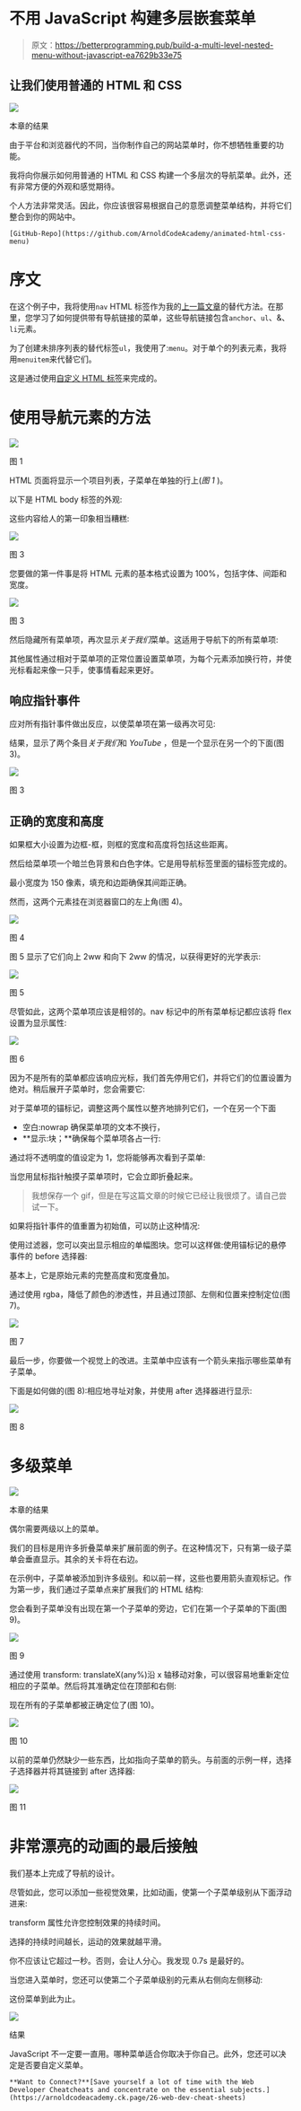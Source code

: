 # 不用 JavaScript 构建多层嵌套菜单

> 原文：<https://betterprogramming.pub/build-a-multi-level-nested-menu-without-javascript-ea7629b33e75>

## 让我们使用普通的 HTML 和 CSS

![](img/30df357264fce6e0972664439df5ed7b.png)

本章的结果

由于平台和浏览器代的不同，当你制作自己的网站菜单时，你不想牺牲重要的功能。

我将向你展示如何用普通的 HTML 和 CSS 构建一个多层次的导航菜单。此外，还有非常方便的外观和感觉期待。

个人方法非常灵活。因此，你应该很容易根据自己的意愿调整菜单结构，并将它们整合到你的网站中。

```
[GitHub-Repo](https://github.com/ArnoldCodeAcademy/animated-html-css-menu)
```

# 序文

在这个例子中，我将使用`nav` HTML 标签作为我的[上一篇文章](https://arnoldcode.medium.com/how-to-build-a-neat-main-menu-for-your-website-without-javascript-8f11114b9989)的替代方法。在那里，您学习了如何提供带有导航链接的菜单，这些导航链接包含`anchor`、`ul`、&、`li`元素。

为了创建未排序列表的替代标签`ul`，我使用了:`menu`。对于单个的列表元素，我将用`menuitem`来代替它们。

这是通过使用[自定义 HTML 标签](https://matthewjamestaylor.com/custom-tags)来完成的。

# 使用导航元素的方法

![](img/01354ac63b4768d4c394a1dcf98d5a70.png)

图 1

HTML 页面将显示一个项目列表，子菜单在单独的行上(*图 1* )。

以下是 HTML body 标签的外观:

这些内容给人的第一印象相当糟糕:

![](img/ce8fce3c03c52568ea4119078ff30736.png)

图 3

您要做的第一件事是将 HTML 元素的基本格式设置为 100%，包括字体、间距和宽度。

![](img/5fa8598632955fa729e5ccab7bbde2f8.png)

图 3

然后隐藏所有菜单项，再次显示*关于我们*菜单。这适用于导航下的所有菜单项:

其他属性通过相对于菜单项的正常位置设置菜单项，为每个元素添加换行符，并使光标看起来像一只手，使事情看起来更好。

## 响应指针事件

应对所有指针事件做出反应，以使菜单项在第一级再次可见:

结果，显示了两个条目*关于我们*和 *YouTube* ，但是一个显示在另一个的下面(图 3)。

![](img/80a9b238fa0a57c151f64cb1eac447b8.png)

图 3

## 正确的宽度和高度

如果框大小设置为边框-框，则框的宽度和高度将包括这些距离。

然后给菜单项一个暗兰色背景和白色字体。它是用导航标签里面的锚标签完成的。

最小宽度为 150 像素，填充和边距确保其间距正确。

然而，这两个元素挂在浏览器窗口的左上角(图 4)。

![](img/0ea3c292153828ad4248d0f69498519f.png)

图 4

图 5 显示了它们向上 2ww 和向下 2ww 的情况，以获得更好的光学表示:

![](img/b7fba1181668a8539fc9359e73021bc2.png)

图 5

尽管如此，这两个菜单项应该是相邻的。nav 标记中的所有菜单标记都应该将 flex 设置为显示属性:

![](img/6f282abbf851aa45acde712bf5b93735.png)

图 6

因为不是所有的菜单都应该响应光标，我们首先停用它们，并将它们的位置设置为绝对。稍后展开子菜单时，您会需要它:

对于菜单项的锚标记，调整这两个属性以整齐地排列它们，一个在另一个下面

*   空白:nowrap 确保菜单项的文本不换行，
*   **显示:块；**确保每个菜单项各占一行:

通过将不透明度的值设定为 1，您将能够再次看到子菜单:

当您用鼠标指针触摸子菜单项时，它会立即折叠起来。

> 我想保存一个 gif，但是在写这篇文章的时候它已经让我很烦了。请自己尝试一下。

如果将指针事件的值重置为初始值，可以防止这种情况:

使用过滤器，您可以突出显示相应的单幅图块。您可以这样做:使用锚标记的悬停事件的 before 选择器:

基本上，它是原始元素的完整高度和宽度叠加。

通过使用 rgba，降低了颜色的渗透性，并且通过顶部、左侧和位置来控制定位(图 7)。

![](img/3774b14d21b3a3d30901e97de612613d.png)

图 7

最后一步，你要做一个视觉上的改进。主菜单中应该有一个箭头来指示哪些菜单有子菜单。

下面是如何做的(图 8):相应地寻址对象，并使用 after 选择器进行显示:

![](img/b88d39ff82be642adcd55b1c26ffd5a7.png)

图 8

# 多级菜单

![](img/30df357264fce6e0972664439df5ed7b.png)

本章的结果

偶尔需要两级以上的菜单。

我们的目标是用许多折叠菜单来扩展前面的例子。在这种情况下，只有第一级子菜单会垂直显示。其余的关卡将在右边。

在示例中，子菜单被添加到许多级别。和以前一样，这些也要用箭头直观标记。作为第一步，我们通过子菜单点来扩展我们的 HTML 结构:

您会看到子菜单没有出现在第一个子菜单的旁边，它们在第一个子菜单的下面(图 9)。

![](img/9df73d19514b8be4aabc9f0ee70c68fa.png)

图 9

通过使用 transform: translateX(any%)沿 x 轴移动对象，可以很容易地重新定位相应的子菜单。然后将其准确定位在顶部和右侧:

现在所有的子菜单都被正确定位了(图 10)。

![](img/197e1aa9fa768254d0a71151dae09e44.png)

图 10

以前的菜单仍然缺少一些东西，比如指向子菜单的箭头。与前面的示例一样，选择子选择器并将其链接到 after 选择器:

![](img/103fcb592f16137fedab2b6c89b39cff.png)

图 11

# 非常漂亮的动画的最后接触

我们基本上完成了导航的设计。

尽管如此，您可以添加一些视觉效果，比如动画，使第一个子菜单级别从下面浮动进来:

transform 属性允许您控制效果的持续时间。

选择的持续时间越长，运动的效果就越平滑。

你不应该让它超过一秒。否则，会让人分心。我发现 0.7s 是最好的。

当您进入菜单时，您还可以使第二个子菜单级别的元素从右侧向左侧移动:

这份菜单到此为止。

![](img/30df357264fce6e0972664439df5ed7b.png)

结果

JavaScript 不一定要一直用。哪种菜单适合你取决于你自己。此外，您还可以决定是否要自定义菜单。

```
**Want to Connect?**[Save yourself a lot of time with the Web Developer Cheatcheats and concentrate on the essential subjects.](https://arnoldcodeacademy.ck.page/26-web-dev-cheat-sheets)
```
